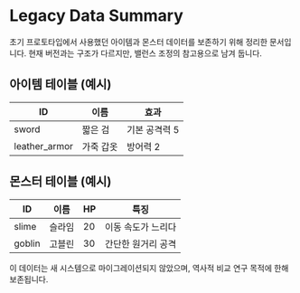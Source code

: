 # Legacy Data Summary

초기 프로토타입에서 사용했던 아이템과 몬스터 데이터를 보존하기 위해 정리한 문서입니다. 현재 버전과는 구조가 다르지만, 밸런스 조정의 참고용으로 남겨 둡니다.

## 아이템 테이블 (예시)

| ID | 이름 | 효과 |
| --- | --- | --- |
| sword | 짧은 검 | 기본 공격력 5 |
| leather_armor | 가죽 갑옷 | 방어력 2 |

## 몬스터 테이블 (예시)

| ID | 이름 | HP | 특징 |
| --- | --- | --- | --- |
| slime | 슬라임 | 20 | 이동 속도가 느리다 |
| goblin | 고블린 | 30 | 간단한 원거리 공격 |

이 데이터는 새 시스템으로 마이그레이션되지 않았으며, 역사적 비교 연구 목적에 한해 보존됩니다.
